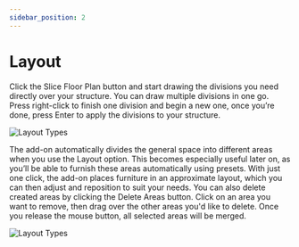 ```yaml
---
sidebar_position: 2
---
```


# Layout

Click the Slice Floor Plan button and start drawing the divisions you need directly over your structure. You can draw multiple divisions in one go. Press right-click to finish one division and begin a new one, once you’re done, press Enter to apply the divisions to your structure.

![Layout Types](/assets/images/layout1.png)

The add-on automatically divides the general space into different areas when you use the Layout option. This becomes especially useful later on, as you’ll be able to furnish these areas automatically using presets. With just one click, the add-on places furniture in an approximate layout, which you can then adjust and reposition to suit your needs.
You can also delete created areas by clicking the Delete Areas button. Click on an area you want to remove, then drag over the other areas you'd like to delete. Once you release the mouse button, all selected areas will be merged.


![Layout Types](/assets/images/layout2.png)